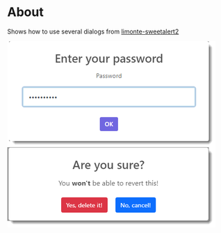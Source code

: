 ﻿# About

Shows how to use several dialogs from [limonte-sweetalert2](https://sweetalert2.github.io)

![Screenshots](assets/screenshots.png)